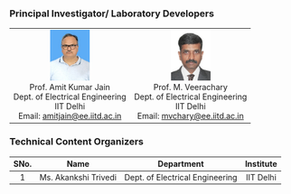 ### Principal Investigator/ Laboratory Developers
 |  |  |
 | :---: | :---: | 
   | <img src="images/profimg2.png" alt="Prof. M. Veerachary" width="70" height="90"><br>Prof. Amit Kumar Jain <br>Dept. of Electrical Engineering<br> IIT Delhi<br>Email: amitjain@ee.iitd.ac.in |<img src="images/profimg1.png" alt="Prof. M. Veerachary" width="70" height="90"><br>Prof. M. Veerachary <br>Dept. of Electrical Engineering<br> IIT Delhi<br>Email: mvchary@ee.iitd.ac.in|


### Technical Content Organizers

| SNo. | Name | Department | Institute |
| :---: | :---: | :---: | :---: | 
| 1 | Ms. Akankshi Trivedi | Dept. of Electrical Engineering | IIT Delhi |  
